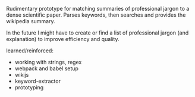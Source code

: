 Rudimentary prototype for matching summaries of professional jargon to a dense scientific paper.
Parses keywords, then searches and provides the wikipedia summary.

In the future I might have to create or find a list of professional jargon (and explanation) to improve efficiency and quality.

learned/reinforced:
 - working with strings, regex
 - webpack and babel setup
 - wikijs
 - keyword-extractor
 - prototyping